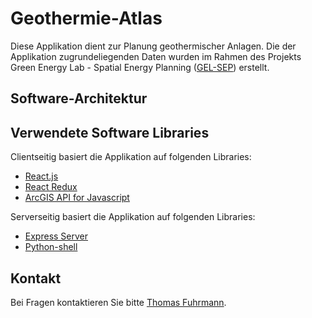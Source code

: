 # Geothermie-Atlas

Diese Applikation dient zur Planung geothermischer Anlagen. Die der Applikation zugrundeliegenden Daten wurden im Rahmen des Projekts Green Energy Lab - Spatial Energy Planning ([GEL-SEP](http://www.waermeplanung.at/)) erstellt.

## Software-Architektur

## Verwendete Software Libraries

Clientseitig basiert die Applikation auf folgenden Libraries:

- [React.js](https://reactjs.org/)
- [React Redux](https://react-redux.js.org/)
- [ArcGIS API for Javascript](https://developers.arcgis.com/javascript/latest/)

Serverseitig basiert die Applikation auf folgenden Libraries:

- [Express Server](http://expressjs.com/)
- [Python-shell](https://www.npmjs.com/package/python-shell)

## Kontakt

Bei Fragen kontaktieren Sie bitte [Thomas Fuhrmann](mailto:thomas.fuhrmann@geologie.ac.at).
